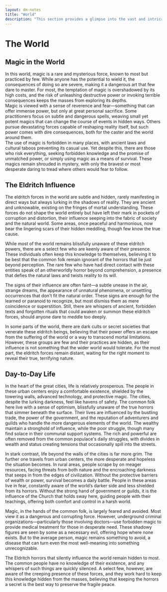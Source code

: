 ```yaml
---
layout: dm-notes
title: "World"
description: "This section provides a glimpse into the vast and intricate world where your adventure unfolds. From the enchanting landscapes to the dark, hidden truths beneath the surface, you’ll explore the diverse continents, cultures, and factions that make up this high fantasy realm. Magic is rare and powerful, and ancient forces stir in the shadows. Prepare to navigate a world where beauty and danger coexist, and every decision has weight. Each section below will delve deeper into the regions, history, and mysteries that await."
---
```

# The World
## Magic in the World
In this world, magic is a rare and mysterious force, known to most but practiced by few. While anyone has the potential to wield it, the consequences of doing so are severe, making it a dangerous art that few dare to master. For most, the temptation of magic is overshadowed by its high costs, and the risk of unleashing destructive power or invoking terrible consequences keeps the masses from exploring its depths.    
Magic is viewed with a sense of reverence and fear—something that can offer immense power, but only at great personal sacrifice. Some practitioners focus on subtle and dangerous spells, weaving small yet potent magics that can change the course of events in hidden ways. Others pursue devastating forces capable of reshaping reality itself, but such power comes with dire consequences, both for the caster and the world around them.  
The use of magic is forbidden in many places, with ancient laws and cultural taboos preventing its casual use. Yet despite this, there are those who risk everything, seeking forbidden knowledge and the promise of unmatched power, or simply using magic as a means of survival. These magics remain shrouded in mystery, with only the bravest or most desperate daring to tread where others would fear to follow.

## The Eldritch Influence
The eldritch forces in the world are subtle and hidden, rarely manifesting in direct ways but always lurking in the shadows of reality. They are ancient and unknowable, existing on the fringes of mortal understanding. These forces do not shape the world entirely but have left their mark in pockets of corruption and distortion, their influence seeping into the fabric of society and the natural world. Some areas, once peaceful and harmonious, now bear the lingering scars of their hidden meddling, though few know the true cause.
  
While most of the world remains blissfully unaware of these eldritch powers, there are a select few who are keenly aware of their presence. These individuals often keep this knowledge to themselves, believing it to be best that the common folk remain ignorant of the horrors that lie just beyond perception. The rare few who have had direct contact with these entities speak of an otherworldly horror beyond comprehension, a presence that defies the natural laws and twists reality to its will.
  
The signs of their influence are often faint—a subtle unease in the air, strange dreams, the appearance of unnatural phenomena, or unsettling occurrences that don't fit the natural order. These signs are enough for the learned or paranoid to recognize, but most dismiss them as mere coincidence or superstition. Still, there are whispers of ancient, forbidden texts and forgotten rituals that could awaken or summon these eldritch forces, should anyone dare to meddle too deeply.
  
In some parts of the world, there are dark cults or secret societies that venerate these eldritch beings, believing that their power offers an escape from the suffering of the world or a way to transcend mortal limitations. However, these groups are few and their practices are hidden, as their influence is not something that the wider world would tolerate. For the most part, the eldritch forces remain distant, waiting for the right moment to reveal their true, terrifying nature.

## Day-to-Day Life
In the heart of the great cities, life is relatively prosperous. The people in these urban centers enjoy a comfortable existence, shielded by the towering walls, advanced technology, and protective magic. The cities, despite the lurking darkness, feel like havens of safety. The common folk here live with a sense of optimism, blissfully unaware of the true horrors that simmer beneath the surface. Their lives are influenced by the bustling trade, the power of the government, and the reputation of adventurers and guilds who handle the more dangerous elements of the world. The wealthy maintain a stronghold of influence, while the poor struggle, though many find solace in their communal support systems. The rich and powerful are often removed from the common populace's daily struggles, with divides in wealth and status creating tensions that occasionally spill into the streets.
  
In stark contrast, life beyond the walls of the cities is far more grim. The further one travels from urban centers, the more desperate and hopeless the situation becomes. In rural areas, people scrape by on meager resources, facing threats from both nature and the encroaching darkness that seeps in from the edges of civilization. Without the protective barriers of wealth or power, survival becomes a daily battle. People in these areas live in fear, constantly aware of the world’s darker side and less shielded from its horrors. Without the strong hand of government or guilds, it is the influence of the Church that holds sway here, guiding people with their teachings, offering both comfort and control in a harsh world.
  
Magic, in the hands of the common folk, is largely feared and avoided. Most view it as a dangerous and corrupting force. However, underground criminal organizations—particularly those involving doctors—use forbidden magic to provide medical treatment for those in desperate need. These shadowy figures are seen by some as a necessary evil, offering hope where none exists. But to the average person, magic remains something to avoid, a disease that can turn even the most well-meaning into something unrecognizable.
  
The Eldritch horrors that silently influence the world remain hidden to most. The common people have no knowledge of their existence, and any whispers of such things are quickly silenced. A select few, however, are aware of the creeping presence of these forces, and they work hard to keep this knowledge hidden from the masses, believing that keeping the horrors a secret is the best way to preserve the fragile peace.